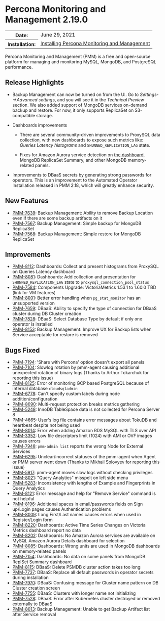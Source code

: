 # Percona Monitoring and Management 2.19.0

<table class="docutils field-list" frame="void" rules="none">
  <colgroup>
    <col class="field-name">
    <col class="field-body">
  </colgroup>
  <tbody valign="top">
    <tr class="field-odd field">
      <th class="field-name">Date:</th>
      <td class="field-body">June 29, 2021</td>
    </tr>
    <tr class="field-even field">
      <th class="field-name">Installation:</th>
      <td class="field-body">
        <a class="reference external" href="https://www.percona.com/software/pmm/quickstart">Installing Percona Monitoring and Management</a></td>
    </tr>
  </tbody>
</table>

Percona Monitoring and Management (PMM) is a free and open-source platform for managing and monitoring MySQL, MongoDB, and PostgreSQL performance.

## Release Highlights

- Backup Management can now be turned on from the UI. Go to *Settings-->Advanced settings*, and you will see it in the *Technical Preview* section. We also added support of MongoDB services on-demand backup and restore. For now, it only supports ReplicaSet on S3-compatible storage.

- Dashboards improvements

    - There are several community-driven improvements to ProxySQL data collection, with new dashboards to expose such metrics like: *Queries Latency histograms* and `SHUNNED_REPLICATION_LAG` state.

    - Fixes for Amazon Aurora service detection on [the dashboard](https://pmmdemo.percona.com/graph/d/mysql-amazonaurora/mysql-amazon-aurora-details?var-service_name=rds-aurora57-instance-1), MongoDB ReplicaSet Summary, and other MongoDB memory-related panels.

- Improvements to DBaaS secrets by generating strong passwords for operators. This is an improvement to the Automated Operator Installation released in PMM 2.18, which will greatly enhance security.  

## New Features

* [PMM-7639](https://jira.percona.com/browse/PMM-7639): Backup Management: Ability to remove Backup Location even if there are some backup artifacts on it
* [PMM-7567](https://jira.percona.com/browse/PMM-7567): Backup Management: Simple backup for MongoDB ReplicaSet
* [PMM-7568](https://jira.percona.com/browse/PMM-7568): Backup Management: Simple restore for MongoDB ReplicaSet



## Improvements
* [PMM-8112](https://jira.percona.com/browse/PMM-8112): Dashboards: Collect and present histograms from ProxySQL on Queries Latency dashboard
* [PMM-8081](https://jira.percona.com/browse/PMM-8081): Dashboards: Add collection and presentation for `SHUNNED_REPLICATION_LAG` state to `proxysql_connection_pool_status`
* [PMM-7584](https://jira.percona.com/browse/PMM-7584): Components Upgrade: VictoriaMetrics 1.53.1 to 1.60.0 TBD (link for VM features)
* [PMM-8001](https://jira.percona.com/browse/PMM-8001): Better error handling when `pg_stat_monitor` has an unsupported version
* [PMM-7659](https://jira.percona.com/browse/PMM-7659): DBaaS: Ability to specify the type of connection for DBaaS cluster during DB Cluster creation
* [PMM-7828](https://jira.percona.com/browse/PMM-7828): DBaaS: Select Database Type by default if only one operator is installed
* [PMM-8153](https://jira.percona.com/browse/PMM-8153): Backup Management: Improve UX for Backup lists when Service acceptable for restore is removed



## Bugs Fixed

* [PMM-7194](https://jira.percona.com/browse/PMM-7194): 'Share with Percona' option doesn't export all panels
* [PMM-7104](https://jira.percona.com/browse/PMM-7104): Slowlog rotation by pmm-agent causing additional unexpected rotation of binary logs (Thanks to Arthur Tokarchuk for reporting this issue)
* [PMM-8125](https://jira.percona.com/browse/PMM-8125): Error of monitoring GCP based PostgreSQL because of internal database `cloudsqladmin`
* [PMM-6778](https://jira.percona.com/browse/PMM-6778): Can't specify custom labels during node addition/configuration
* [PMM-8090](https://jira.percona.com/browse/PMM-8090): Multi-request protection breaks metrics gathering
* [PMM-5248](https://jira.percona.com/browse/PMM-5248): InnoDB TableSpace data is not collected for Percona Server 8
* [PMM-4665](https://jira.percona.com/browse/PMM-4665): User's log file contains error messages about TokuDB and heartbeat despite not being used
* [PMM-8014](https://jira.percona.com/browse/PMM-8014): Error when adding Amazon RDS MySQL with TLS over API
* [PMM-3352](https://jira.percona.com/browse/PMM-3352): Low file descriptors limit (1024) with AMI or OVF images causes errors
* [PMM-7948](https://jira.percona.com/browse/PMM-7948): `pmm-admin list` reports the wrong Node for External Services
* [PMM-6295](https://jira.percona.com/browse/PMM-6295): Unclear/Incorrect statuses of the pmm-agent when Agent or PMM server went down (Thanks to Mikhail Solovyev for reporting this issue)
* [PMM-5917](https://jira.percona.com/browse/PMM-5917): pmm-agent moves slow logs without checking privileges
* [PMM-8021](https://jira.percona.com/browse/PMM-8021): "Query Analytics" misspelt on left side menu
* [PMM-5283](https://jira.percona.com/browse/PMM-5283): Inconsistency with lengths of Example and Fingerprints in Query Analytics
* [PMM-8121](https://jira.percona.com/browse/PMM-8121): Error message and help for "Remove Service" command is not helpful
* [PMM-8196](https://jira.percona.com/browse/PMM-8196): Additional spaces in email/passwords fields on Sign up/Login pages causes Authentication problems
* [PMM-8009](https://jira.percona.com/browse/PMM-8009): Long First/Last names causes errors when used in Register/Login form
* [PMM-8220](https://jira.percona.com/browse/PMM-8220): Dashboards: Active Time Series Changes on Victoria Metrics dashboard report no data
* [PMM-8202](https://jira.percona.com/browse/PMM-8202): Dashboards: No Amazon Aurora services are available on MySQL Amazon Aurora Details dashboard for selection
* [PMM-8085](https://jira.percona.com/browse/PMM-8085): Dashboards: Wrong units are used in MongoDB dashboards on memory-related panels
* [PMM-7154](https://jira.percona.com/browse/PMM-7154): Dashboards: No data on some panels from MongoDB ReplSet Summary dashboard
* [PMM-8115](https://jira.percona.com/browse/PMM-8115): DBaaS: Delete PSMDB cluster action takes too long
* [PMM-7737](https://jira.percona.com/browse/PMM-7737): DBaaS: Replace all default passwords in operator secrets during installation
* [PMM-7970](https://jira.percona.com/browse/PMM-7970): DBaaS: Confusing message for Cluster name pattern on DB Cluster creation screen
* [PMM-7755](https://jira.percona.com/browse/PMM-7755): DBaaS: Clusters with longer name not initializing
* [PMM-7528](https://jira.percona.com/browse/PMM-7528): DBaaS: Error after Kubernetes cluster destroyed or removed externally to DBaaS
* [PMM-8013](https://jira.percona.com/browse/PMM-8013): Backup Management: Unable to get Backup Artifact list after Service removal
